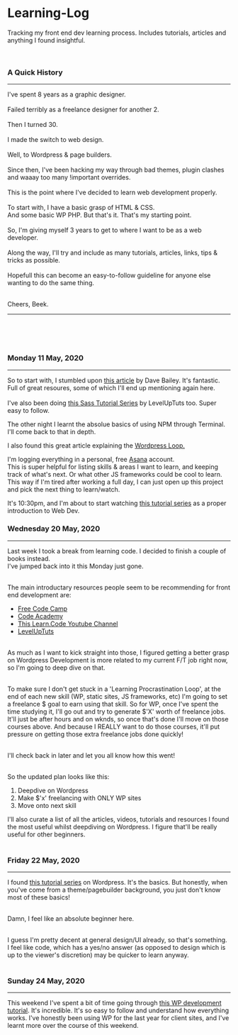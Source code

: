 # Learning-Log
Tracking my front end dev learning process. Includes tutorials, articles and anything I found insightful. 


<br>
<h3>A Quick History</h3>
<hr/>
I've spent 8 years as a graphic designer. <br><br>
Failed terribly as a freelance designer for another 2.<br><br>
Then I turned 30.<br><br>
I made the switch to web design.<br><br>
Well, to Wordpress & page builders. <br><br>
Since then, I've been hacking my way through bad themes, plugin clashes and waaay too many !important overrides. <bR><br>
This is the point where I've decided to learn web development properly. <br><br>
To start with, I have a basic grasp of HTML & CSS.<br>And some basic WP PHP. But that's it. That's my starting point. <br><br>
So, I'm giving myself 3 years to get to where I want to be as a web developer.<br><br>
Along the way, I'll try and include as many tutorials, articles, links, tips & tricks as possible. <br><br>Hopefull this can become an easy-to-follow guideline for anyone else wanting to do the same thing. <br><br>


Cheers, Beek.

<hr/>




<br><br><br>
<h3>Monday 11 May, 2020</h3>
<hr/>
So to start with, I stumbled upon <a href="https://medium.com/@davesuperman/how-to-learn-front-end-web-development-for-free-in-5-days-25aa6021aa3b" target="_blank">this article</a> by Dave Bailey. It's fantastic. Full of great resoures, some of which I'll end up mentioning again here. <br><br>
I've also been doing <a href="https://www.youtube.com/watch?v=13tfIjw4QrI&list=PL2CB1F80266E986EA&index=8" target="_blank">this Sass Tutorial Series</a> by LevelUpTuts too. Super easy to follow. 

The other night I learnt the absolue basics of using NPM through Terminal. I'll come back to that in depth.

I also found this great article explaining the <a href="https://blog.teamtreehouse.com/wordpress-loop-beginners-guide" target-="_blank">Wordpress Loop.</a>

I'm logging everything in a personal, free <a href="https://app.asana.com/" target="_blank">Asana</a> account.<br>
This is super helpful for listing skills & areas I want to learn, and keeping track of what's next. Or what other JS frameworks could be cool to learn. This way if I'm tired after working a full day, I can just open up this project and pick the next thing to learn/watch. 

It's 10:30pm, and I'm about to start watching <a href="https://www.youtube.com/watch?v=gQojMIhELvM&list=PLoYCgNOIyGAB_8_iq1cL8MVeun7cB6eNc" target="_blank">this tutorial series</a> as a proper introduction to Web Dev.



<h3>Wednesday 20 May, 2020</h3>
<hr/>

Last week I took a break from learning code. I decided to finish a couple of books instead. <br>
I've jumped back into it this Monday just gone.<br><br>

The main introductary resources people seem to be recommending for front end development are:
<ul>
  <li><a href="https://www.freecodecamp.org/learn/" target="_blank">Free Code Camp</a></li>
  <li><a href="https://www.codecademy.com/learn/learn-html" target="_blank">Code Academy</a></li>
  <li><a href="https://www.youtube.com/user/learncodeacademy" target="_blank">This Learn.Code Youtube Channel</a></li>
  <li><a href="https://www.youtube.com/user/LevelUpTuts" target="_blank">LevelUpTuts</a></li>
</ul><br>
As much as I want to kick straight into those, I figured getting a better grasp on Wordpress Development is more related to my current F/T job right now, so I'm going to deep dive on that.<br><br>

To make sure I don't get stuck in a 'Learning Procrastination Loop', at the end of each new skill (WP, static sites, JS frameworks, etc) I'm going to set a freelance $ goal to earn using that skill. So for WP, once I've spent the time studying it, I'll go out and try to generate $'X' worth of freelance jobs. It'll just be after hours and on wknds, so once that's done I'll move on those courses above. And because I REALLY want to do those courses, it'll put pressure on getting those extra freelance jobs done quickly! <br><br>

I'll check back in later and let you all know how this went! <br><br> 

So the updated plan looks like this:<br>
<ol>
  <li>Deepdive on Wordpress</li>
  <li>Make $'x' freelancing with ONLY WP sites</li>
  <li>Move onto next skill</li>
</ol>

I'll also curate a list of all the articles, videos, tutorials and resources I found the most useful whilst deepdiving on Wordpress. I figure that'll be really useful for other beginners. 
<br><br>



<h3>Friday 22 May, 2020</h3>
<hr/>

I found <a href="https://www.youtube.com/watch?v=ynA8_5jAc1s&list=PLpcSpRrAaOaqMA4RdhSnnNcaqOVpX7qi5" target="_blank">this tutorial series</a> on Wordpress. It's the basics. But honestly, when you've come from a theme/pagebuilder background, you just don't know most of these basics!<br><br>

Damn, I feel like an absolute beginner here. <br><br>

I guess I'm pretty decent at general design/UI already, so that's something.<br>
I feel like code, which has a yes/no answer (as opposed to design which is up to the viewer's discretion) may be quicker to learn anyway. <br><br>

<h3>Sunday 24 May, 2020</h3>
<hr/>
This weekend I've spent a bit of time going through <a href="https://www.youtube.com/watch?v=ynA8_5jAc1s&list=PLpcSpRrAaOaqMA4RdhSnnNcaqOVpX7qi5" target="_blank">this WP development tutorial</a>. It's incredible. It's so easy to follow and understand how everything works. I've honestly been using WP for the last year for client sites, and I've learnt more over the course of this weekend. 








